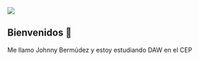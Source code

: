 ![](https://i0.wp.com/cinde.es/blog/wp-content/uploads/2017/10/giphy.gif?resize=500%2C281)
## Bienvenidos 👋
Me llamo Johnny Bermúdez y estoy estudiando DAW en el CEP

<!--
**johnnydaw2a/johnnydaw2a** is a ✨ _special_ ✨ repository because its `README.md` (this file) appears on your GitHub profile.

Here are some ideas to get you started:

- 🔭 I’m currently working on ...
- 🌱 I’m currently learning ...
- 👯 I’m looking to collaborate on ...
- 🤔 I’m looking for help with ...
- 💬 Ask me about ...
- 📫 How to reach me: ...
- 😄 Pronouns: ...
- ⚡ Fun fact: ...
-->

